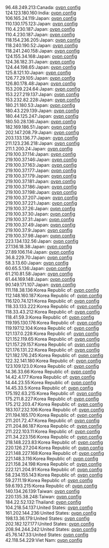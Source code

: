 96.48.249.213:Canada: [ovpn config](vpn/96_48_249_213.ovpn)  
124.123.180.160:India: [ovpn config](vpn/124_123_180_160.ovpn)  
106.165.24.119:Japan: [ovpn config](vpn/106_165_24_119.ovpn)  
110.130.175.123:Japan: [ovpn config](vpn/110_130_175_123.ovpn)  
110.4.230.187:Japan: [ovpn config](vpn/110_4_230_187.ovpn)  
110.4.230.187:Japan: [ovpn config](vpn/110_4_230_187.ovpn)  
118.154.236.205:Japan: [ovpn config](vpn/118_154_236_205.ovpn)  
118.240.190.52:Japan: [ovpn config](vpn/118_240_190_52.ovpn)  
118.241.240.158:Japan: [ovpn config](vpn/118_241_240_158.ovpn)  
124.155.34.168:Japan: [ovpn config](vpn/124_155_34_168.ovpn)  
124.36.182.31:Japan: [ovpn config](vpn/124_36_182_31.ovpn)  
124.44.198.65:Japan: [ovpn config](vpn/124_44_198_65.ovpn)  
125.8.121.10:Japan: [ovpn config](vpn/125_8_121_10.ovpn)  
126.77.29.105:Japan: [ovpn config](vpn/126_77_29_105.ovpn)  
126.80.178.48:Japan: [ovpn config](vpn/126_80_178_48.ovpn)  
153.209.224.64:Japan: [ovpn config](vpn/153_209_224_64.ovpn)  
153.227.219.137:Japan: [ovpn config](vpn/153_227_219_137.ovpn)  
153.232.82.228:Japan: [ovpn config](vpn/153_232_82_228.ovpn)  
180.21.180.53:Japan: [ovpn config](vpn/180_21_180_53.ovpn)  
180.43.229.139:Japan: [ovpn config](vpn/180_43_229_139.ovpn)  
180.44.125.247:Japan: [ovpn config](vpn/180_44_125_247.ovpn)  
180.50.28.136:Japan: [ovpn config](vpn/180_50_28_136.ovpn)  
182.169.186.51:Japan: [ovpn config](vpn/182_169_186_51.ovpn)  
202.147.208.79:Japan: [ovpn config](vpn/202_147_208_79.ovpn)  
203.133.136.77:Japan: [ovpn config](vpn/203_133_136_77.ovpn)  
211.123.236.218:Japan: [ovpn config](vpn/211_123_236_218.ovpn)  
211.1.200.24:Japan: [ovpn config](vpn/211_1_200_24.ovpn)  
219.100.37.114:Japan: [ovpn config](vpn/219_100_37_114.ovpn)  
219.100.37.146:Japan: [ovpn config](vpn/219_100_37_146.ovpn)  
219.100.37.163:Japan: [ovpn config](vpn/219_100_37_163.ovpn)  
219.100.37.177:Japan: [ovpn config](vpn/219_100_37_177.ovpn)  
219.100.37.179:Japan: [ovpn config](vpn/219_100_37_179.ovpn)  
219.100.37.181:Japan: [ovpn config](vpn/219_100_37_181.ovpn)  
219.100.37.186:Japan: [ovpn config](vpn/219_100_37_186.ovpn)  
219.100.37.198:Japan: [ovpn config](vpn/219_100_37_198.ovpn)  
219.100.37.207:Japan: [ovpn config](vpn/219_100_37_207.ovpn)  
219.100.37.221:Japan: [ovpn config](vpn/219_100_37_221.ovpn)  
219.100.37.26:Japan: [ovpn config](vpn/219_100_37_26.ovpn)  
219.100.37.30:Japan: [ovpn config](vpn/219_100_37_30.ovpn)  
219.100.37.31:Japan: [ovpn config](vpn/219_100_37_31.ovpn)  
219.100.37.49:Japan: [ovpn config](vpn/219_100_37_49.ovpn)  
219.100.37.9:Japan: [ovpn config](vpn/219_100_37_9.ovpn)  
219.100.37.98:Japan: [ovpn config](vpn/219_100_37_98.ovpn)  
223.134.132.56:Japan: [ovpn config](vpn/223_134_132_56.ovpn)  
27.136.18.38:Japan: [ovpn config](vpn/27_136_18_38.ovpn)  
27.89.106.114:Japan: [ovpn config](vpn/27_89_106_114.ovpn)  
36.8.229.70:Japan: [ovpn config](vpn/36_8_229_70.ovpn)  
58.3.13.60:Japan: [ovpn config](vpn/58_3_13_60.ovpn)  
60.65.5.136:Japan: [ovpn config](vpn/60_65_5_136.ovpn)  
61.210.81.58:Japan: [ovpn config](vpn/61_210_81_58.ovpn)  
61.44.169.148:Japan: [ovpn config](vpn/61_44_169_148.ovpn)  
90.149.171.107:Japan: [ovpn config](vpn/90_149_171_107.ovpn)  
111.118.38.136:Korea Republic of: [ovpn config](vpn/111_118_38_136.ovpn)  
112.148.160.187:Korea Republic of: [ovpn config](vpn/112_148_160_187.ovpn)  
116.120.74.121:Korea Republic of: [ovpn config](vpn/116_120_74_121.ovpn)  
118.33.133.222:Korea Republic of: [ovpn config](vpn/118_33_133_222.ovpn)  
118.33.43.212:Korea Republic of: [ovpn config](vpn/118_33_43_212.ovpn)  
118.41.59.3:Korea Republic of: [ovpn config](vpn/118_41_59_3.ovpn)  
119.195.130.176:Korea Republic of: [ovpn config](vpn/119_195_130_176.ovpn)  
119.197.12.104:Korea Republic of: [ovpn config](vpn/119_197_12_104.ovpn)  
121.137.0.228:Korea Republic of: [ovpn config](vpn/121_137_0_228.ovpn)  
121.152.119.65:Korea Republic of: [ovpn config](vpn/121_152_119_65.ovpn)  
121.157.29.157:Korea Republic of: [ovpn config](vpn/121_157_29_157.ovpn)  
121.176.131.22:Korea Republic of: [ovpn config](vpn/121_176_131_22.ovpn)  
121.182.176.245:Korea Republic of: [ovpn config](vpn/121_182_176_245.ovpn)  
122.32.141.180:Korea Republic of: [ovpn config](vpn/122_32_141_180.ovpn)  
123.109.123.0:Korea Republic of: [ovpn config](vpn/123_109_123_0.ovpn)  
14.36.33.66:Korea Republic of: [ovpn config](vpn/14_36_33_66.ovpn)  
14.42.4.177:Korea Republic of: [ovpn config](vpn/14_42_4_177.ovpn)  
14.44.23.55:Korea Republic of: [ovpn config](vpn/14_44_23_55.ovpn)  
14.45.33.5:Korea Republic of: [ovpn config](vpn/14_45_33_5.ovpn)  
175.192.63.215:Korea Republic of: [ovpn config](vpn/175_192_63_215.ovpn)  
175.211.8.227:Korea Republic of: [ovpn config](vpn/175_211_8_227.ovpn)  
175.212.203.47:Korea Republic of: [ovpn config](vpn/175_212_203_47.ovpn)  
183.107.232.106:Korea Republic of: [ovpn config](vpn/183_107_232_106.ovpn)  
211.194.165.170:Korea Republic of: [ovpn config](vpn/211_194_165_170.ovpn)  
211.201.72.47:Korea Republic of: [ovpn config](vpn/211_201_72_47.ovpn)  
211.204.86.187:Korea Republic of: [ovpn config](vpn/211_204_86_187.ovpn)  
211.222.103.11:Korea Republic of: [ovpn config](vpn/211_222_103_11.ovpn)  
211.34.223.156:Korea Republic of: [ovpn config](vpn/211_34_223_156.ovpn)  
218.148.223.83:Korea Republic of: [ovpn config](vpn/218_148_223_83.ovpn)  
220.126.27.204:Korea Republic of: [ovpn config](vpn/220_126_27_204.ovpn)  
221.148.227.168:Korea Republic of: [ovpn config](vpn/221_148_227_168.ovpn)  
221.148.3.116:Korea Republic of: [ovpn config](vpn/221_148_3_116.ovpn)  
221.158.24.198:Korea Republic of: [ovpn config](vpn/221_158_24_198.ovpn)  
222.121.204.91:Korea Republic of: [ovpn config](vpn/222_121_204_91.ovpn)  
58.234.155.143:Korea Republic of: [ovpn config](vpn/58_234_155_143.ovpn)  
59.27.11.19:Korea Republic of: [ovpn config](vpn/59_27_11_19.ovpn)  
59.6.193.215:Korea Republic of: [ovpn config](vpn/59_6_193_215.ovpn)  
140.134.26.139:Taiwan: [ovpn config](vpn/140_134_26_139.ovpn)  
220.135.38.248:Taiwan: [ovpn config](vpn/220_135_38_248.ovpn)  
184.22.52.132:Thailand: [ovpn config](vpn/184_22_52_132.ovpn)  
104.218.54.137:United States: [ovpn config](vpn/104_218_54_137.ovpn)  
161.202.144.236:United States: [ovpn config](vpn/161_202_144_236.ovpn)  
198.13.36.179:United States: [ovpn config](vpn/198_13_36_179.ovpn)  
202.182.127.177:United States: [ovpn config](vpn/202_182_127_177.ovpn)  
208.94.244.242:United States: [ovpn config](vpn/208_94_244_242.ovpn)  
45.76.147.33:United States: [ovpn config](vpn/45_76_147_33.ovpn)  
42.118.54.229:Viet Nam: [ovpn config](vpn/42_118_54_229.ovpn)  
